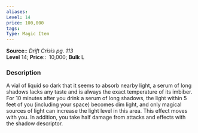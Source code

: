 ```yaml
---
aliases: 
Level: 14
price: 100,000
tags: 
Type: Magic Item
---
```

**Source**:: _Drift Crisis pg. 113_  
**Level** 14;
**Price**::  10,000; **Bulk** L

### Description

A vial of liquid so dark that it seems to absorb nearby light, a serum of long shadows lacks any taste and is always the exact temperature of its imbiber. For 10 minutes after you drink a serum of long shadows, the light within 5 feet of you (including your space) becomes dim light, and only magical sources of light can increase the light level in this area. This effect moves with you. In addition, you take half damage from attacks and effects with the shadow descriptor.
